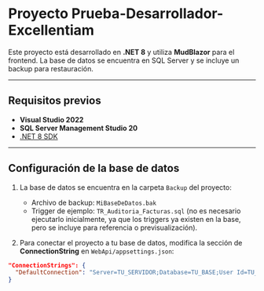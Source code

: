 # Proyecto Prueba-Desarrollador-Excellentiam

Este proyecto está desarrollado en **.NET 8** y utiliza **MudBlazor** para el frontend. La base de datos se encuentra en SQL Server y se incluye un backup para restauración.

---

## Requisitos previos

- **Visual Studio 2022**  
- **SQL Server Management Studio 20**  
- [.NET 8 SDK](https://dotnet.microsoft.com/en-us/download/dotnet/8.0)

---

## Configuración de la base de datos

1. La base de datos se encuentra en la carpeta `Backup` del proyecto:  
   - Archivo de backup: `MiBaseDeDatos.bak`  
   - Trigger de ejemplo: `TR_Auditoria_Facturas.sql` (no es necesario ejecutarlo inicialmente, ya que los triggers ya existen en la base, pero se incluye para referencia o previsualización).

2. Para conectar el proyecto a tu base de datos, modifica la sección de **ConnectionString** en `WebApi/appsettings.json`:

```json
"ConnectionStrings": {
  "DefaultConnection": "Server=TU_SERVIDOR;Database=TU_BASE;User Id=TU_USUARIO;Password=TU_CONTRASEÑA;"
}

